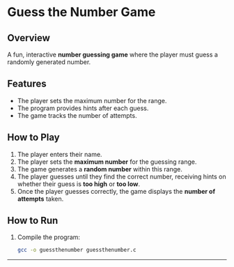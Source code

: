 # **Guess the Number Game**

## **Overview**
A fun, interactive **number guessing game** where the player must guess a randomly generated number.

## **Features**
- The player sets the maximum number for the range.
- The program provides hints after each guess.
- The game tracks the number of attempts.

## **How to Play**
1. The player enters their name.
2. The player sets the **maximum number** for the guessing range.
3. The game generates a **random number** within this range.
4. The player guesses until they find the correct number, receiving hints on whether their guess is **too high** or **too low**.
5. Once the player guesses correctly, the game displays the **number of attempts** taken.

## **How to Run**
1. Compile the program:
   ```sh
   gcc -o guessthenumber guessthenumber.c

---
